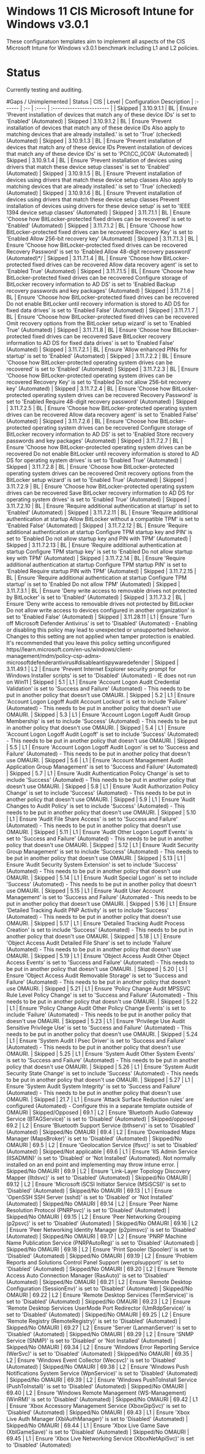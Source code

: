 # Windows 11 CIS Microsoft Intune for Windows v3.0.1
These configuratuon templates aim to implement all aspects of the CIS Microsoft Intune for Windows v3.0.1 benchmark including L1 and L2 policies.

# Status
Currently testing and auditing.

#Gaps / Unimplemented
| Status  | CIS | Level | Configuration Description
| :------ | :-- | :---- | :----------------------- |
| Skipped | 3.10.9.1.1 | BL | Ensure 'Prevent installation of devices that match any of these device IDs' is set to 'Enabled' (Automated)
| Skipped | 3.10.9.1.2 | BL | Ensure 'Prevent installation of devices that match any of these device IDs Also apply to matching devices that are already installed.' is set to 'True' (checked) (Automated)
| Skipped | 3.10.9.1.3 | BL | Ensure 'Prevent installation of devices that match any of these device IDs Prevent installation of devices that match any of these device IDs' is set to 'PCI\CC_0C0A' (Automated)
| Skipped | 3.10.9.1.4 | BL | Ensure 'Prevent installation of devices using drivers that match these device setup classes' is set to 'Enabled' (Automated)
| Skipped | 3.10.9.1.5 | BL | Ensure 'Prevent installation of devices using drivers that match these device setup classes Also apply to matching devices that are already installed.' is set to 'True' (checked) (Automated)
| Skipped | 3.10.9.1.6 | BL | Ensure 'Prevent installation of devices using drivers that match these device setup classes Prevent installation of devices using drivers for these device setup' is set to 'IEEE 1394 device setup classes' (Automated)
| Skipped | 3.11.7.1.1 | BL | Ensure 'Choose how BitLocker-protected fixed drives can be recovered' is set to 'Enabled' (Automated)
| Skipped | 3.11.7.1.2 | BL | Ensure 'Choose how BitLocker-protected fixed drives can be recovered Recovery Key' is set to 'Enabled Allow 256-bit recovery key' (Automated)
| Skipped | 3.11.7.1.3 | BL | Ensure 'Choose how BitLocker-protected fixed drives can be recovered Recovery Password' is set to 'Enabled Allow 48-digit recovery password' (Automated)*/
| Skipped | 3.11.7.1.4 | BL | Ensure 'Choose how BitLocker-protected fixed drives can be recovered Allow data recovery agent' is set to 'Enabled True' (Automated)
| Skipped | 3.11.7.1.5 | BL | Ensure 'Choose how BitLocker-protected fixed drives can be recovered Configure storage of BitLocker recovery information to AD DS' is set to 'Enabled Backup recovery passwords and key packages' (Automated)
| Skipped | 3.11.7.1.6 | BL | Ensure 'Choose how BitLocker-protected fixed drives can be recovered Do not enable BitLocker until recovery information is stored to AD DS for fixed data drives' is set to 'Enabled False' (Automated)
| Skipped | 3.11.7.1.7 | BL | Ensure 'Choose how BitLocker-protected fixed drives can be recovered Omit recovery options from the BitLocker setup wizard' is set to 'Enabled True' (Automated)
| Skipped | 3.11.7.1.8 | BL | Ensure 'Choose how BitLocker-protected fixed drives can be recovered Save BitLocker recovery information to AD DS for fixed data drives' is set to 'Enabled False' (Automated)
| Skipped | 3.11.7.2.1 | BL | Ensure 'Allow enhanced PINs for startup' is set to 'Enabled' (Automated)
| Skipped | 3.11.7.2.2 | BL | Ensure 'Choose how BitLocker-protected operating system drives can be recovered' is set to 'Enabled' (Automated)
| Skipped | 3.11.7.2.3 | BL | Ensure 'Choose how BitLocker-protected operating system drives can be recovered Recovery Key' is set to 'Enabled Do not allow 256-bit recovery key' (Automated)
| Skipped | 3.11.7.2.4 | BL | Ensure 'Choose how BitLocker-protected operating system drives can be recovered Recovery Password' is set to 'Enabled Require 48-digit recovery password' (Automated)
| Skipped | 3.11.7.2.5 | BL | Ensure 'Choose how BitLocker-protected operating system drives can be recovered Allow data recovery agent' is set to 'Enabled False' (Automated)
| Skipped | 3.11.7.2.6 | BL | Ensure 'Choose how BitLocker-protected operating system drives can be recovered Configure storage of BitLocker recovery information to AD DS' is set to 'Enabled Store recovery passwords and key packages' (Automated)
| Skipped | 3.11.7.2.7 | BL | Ensure 'Choose how BitLocker-protected operating system drives can be recovered Do not enable BitLocker until recovery information is stored to AD DS for operating system drives' is set to 'Enabled True' (Automated)
| Skipped | 3.11.7.2.8 | BL | Ensure 'Choose how BitLocker-protected operating system drives can be recovered Omit recovery options from the BitLocker setup wizard' is set to 'Enabled True' (Automated)
| Skipped | 3.11.7.2.9 | BL | Ensure 'Choose how BitLocker-protected operating system drives can be recovered Save BitLocker recovery information to AD DS for operating system drives' is set to 'Enabled True' (Automated)
| Skipped | 3.11.7.2.10 | BL | Ensure 'Require additional authentication at startup' is set to 'Enabled' (Automated)
| Skipped | 3.11.7.2.11 | BL | Ensure 'Require additional authentication at startup Allow BitLocker without a compatible TPM' is set to 'Enabled False' (Automated)
| Skipped | 3.11.7.2.12 | BL | Ensure 'Require additional authentication at startup Configure TPM startup key and PIN' is set to 'Enabled Do not allow startup key and PIN with TPM' (Automated)
| Skipped | 3.11.7.2.13 | BL | Ensure 'Require additional authentication at startup Configure TPM startup key' is set to 'Enabled Do not allow startup key with TPM' (Automated)
| Skipped | 3.11.7.2.14 | BL | Ensure 'Require additional authentication at startup Configure TPM startup PIN' is set to 'Enabled Require startup PIN with TPM' (Automated)
| Skipped | 3.11.7.2.15 | BL | Ensure 'Require additional authentication at startup Configure TPM startup' is set to 'Enabled Do not allow TPM' (Automated)
| Skipped | 3.11.7.3.1 | BL | Ensure 'Deny write access to removable drives not protected by BitLocker' is set to 'Enabled' (Automated)
| Skipped | 3.11.7.3.2 | BL | Ensure 'Deny write access to removable drives not protected by BitLocker Do not allow write access to devices configured in another organization' is set to 'Enabled False' (Automated)
| Skipped | 3.11.28.11 | L1 | Ensure 'Turn off Microsoft Defender Antivirus' is set to 'Disabled' (Automated) - Enabling or disabling this policy may lead to unexpected or unsupported behavior. Changes to this setting are not applied when tamper protection is enabled. It's recommended that you leave this policy setting unconfigured https//learn.microsoft.com/en-us/windows/client-management/mdm/policy-csp-admx-microsoftdefenderantivirus#disableantispywaredefender
| Skipped | 3.11.49.1 | L2 | Ensure 'Prevent Internet Explorer security prompt for Windows Installer scripts' is set to 'Disabled' (Automated) - IE does not run on Win11
| Skipped | 5.1 | L1 | Ensure 'Account Logon Audit Credential Validation' is set to 'Success and Failure' (Automated) - This needs to be put in another policy that doesn't use OMAURI. 
| Skipped | 5.2 | L1 | Ensure 'Account Logon Logoff Audit Account Lockout' is set to include 'Failure' (Automated)  - This needs to be put in another policy that doesn't use OMAURI.
| Skipped | 5.3 | L1 | Ensure 'Account Logon Logoff Audit Group Membership' is set to include 'Success' (Automated) - This needs to be put in another policy that doesn't use OMAURI.
| Skipped | 5.4 | L1 | Ensure 'Account Logon Logoff Audit Logoff' is set to include 'Success' (Automated) - This needs to be put in another policy that doesn't use OMAURI.
| Skipped | 5.5 | L1 | Ensure 'Account Logon Logoff Audit Logon' is set to 'Success and Failure' (Automated) - This needs to be put in another policy that doesn't use OMAURI.
| Skipped | 5.6 | L1 | Ensure 'Account Management Audit Application Group Management' is set to 'Success and Failure' (Automated)
| Skipped | 5.7 | L1 | Ensure 'Audit Authentication Policy Change' is set to include 'Success' (Automated) - This needs to be put in another policy that doesn't use OMAURI.
| Skipped | 5.8 | L1 | Ensure 'Audit Authorization Policy Change' is set to include 'Success' (Automated) - This needs to be put in another policy that doesn't use OMAURI.
| Skipped | 5.9 | L1 | Ensure 'Audit Changes to Audit Policy' is set to include 'Success' (Automated) - This needs to be put in another policy that doesn't use OMAURI.
| Skipped | 5.10 | L1 | Ensure 'Audit File Share Access' is set to 'Success and Failure' (Automated) - This needs to be put in another policy that doesn't use OMAURI.
| Skipped | 5.11 | L1 | Ensure 'Audit Other Logon Logoff Events' is set to 'Success and Failure' (Automated) - This needs to be put in another policy that doesn't use OMAURI.
| Skipped | 5.12 | L1 | Ensure 'Audit Security Group Management' is set to include 'Success' (Automated) - This needs to be put in another policy that doesn't use OMAURI.
| Skipped | 5.13 | L1 | Ensure 'Audit Security System Extension' is set to include 'Success' (Automated) - This needs to be put in another policy that doesn't use OMAURI.
| Skipped | 5.14 | L1 | Ensure 'Audit Special Logon' is set to include 'Success' (Automated) - This needs to be put in another policy that doesn't use OMAURI.
| Skipped | 5.15 | L1 | Ensure 'Audit User Account Management' is set to 'Success and Failure' (Automated - This needs to be put in another policy that doesn't use OMAURI.
| Skipped | 5.16 | L1 | Ensure 'Detailed Tracking Audit PNP Activity' is set to include 'Success' (Automated) - This needs to be put in another policy that doesn't use OMAURI.
| Skipped | 5.17 | L1 | Ensure 'Detailed Tracking Audit Process Creation' is set to include 'Success' (Automated) - This needs to be put in another policy that doesn't use OMAURI.
| Skipped | 5.18 | L1 | Ensure 'Object Access Audit Detailed File Share' is set to include 'Failure' (Automated) - This needs to be put in another policy that doesn't use OMAURI.
| Skipped | 5.19 | L1 | Ensure 'Object Access Audit Other Object Access Events' is set to 'Success and Failure' (Automated) - This needs to be put in another policy that doesn't use OMAURI.
| Skipped | 5.20 | L1 | Ensure 'Object Access Audit Removable Storage' is set to 'Success and Failure' (Automated) - This needs to be put in another policy that doesn't use OMAURI.
| Skipped | 5.21 | L1 | Ensure 'Policy Change Audit MPSSVC Rule Level Policy Change' is set to 'Success and Failure' (Automated) - This needs to be put in another policy that doesn't use OMAURI.
| Skipped | 5.22 | L1 | Ensure 'Policy Change Audit Other Policy Change Events' is set to include 'Failure' (Automated) - This needs to be put in another policy that doesn't use OMAURI.
| Skipped | 5.23 | L1 | Ensure 'Privilege Use Audit Sensitive Privilege Use' is set to 'Success and Failure' (Automated) - This needs to be put in another policy that doesn't use OMAURI.
| Skipped | 5.24 | L1 | Ensure 'System Audit I Psec Driver' is set to 'Success and Failure' (Automated) - This needs to be put in another policy that doesn't use OMAURI.
| Skipped | 5.25 | L1 | Ensure 'System Audit Other System Events' is set to 'Success and Failure' (Automated) - This needs to be put in another policy that doesn't use OMAURI.
| Skipped | 5.26 | L1 | Ensure 'System Audit Security State Change' is set to include 'Success' (Automated) - This needs to be put in another policy that doesn't use OMAURI.
| Skipped | 5.27 | L1 | Ensure 'System Audit System Integrity' is set to 'Success and Failure' (Automated) - This needs to be put in another policy that doesn't use OMAURI.
| Skipped | 21.7 | L1 | Ensure 'Attack Surface Reduction rules' are configured (Automated) - Configure this in a separate template outside of OMAURI
| Skipped/Opposed | 69.1 | L2 | Ensure 'Bluetooth Audio Gateway Service (BTAGService)' is set to 'Disabled' (Automated)
| Skipped/opposed | 69.2 | L2 | Ensure 'Bluetooth Support Service (bthserv)' is set to 'Disabled' (Automated)
| Skipped/No OMAURI | 69.4 | L2 | Ensure 'Downloaded Maps Manager (MapsBroker)' is set to 'Disabled' (Automated)
| Skipped/No OMAURI | 69.5 | L2 | Ensure 'Geolocation Service (lfsvc)' is set to 'Disabled' (Automated)
| Skipped/Not applicable | 69.6 | L1 | Ensure 'IIS Admin Service (IISADMIN)' is set to 'Disabled' or 'Not Installed' (Automated). Not normally installed on an end point and implementing may throw intune error.
| Skipped/No OMAURI | 69.9 | L2 | Ensure 'Link-Layer Topology Discovery Mapper (lltdsvc)' is set to 'Disabled' (Automated)
| Skipped/No OMAURI | 69.12 | L2 | Ensure 'Microsoft iSCSI Initiator Service (MSiSCSI)' is set to 'Disabled' (Automated)
| Skipped/No OMAURI | 69.13 | L1 | Ensure 'OpenSSH SSH Server (sshd)' is set to 'Disabled' or 'Not Installed' (Automated)
| Skipped/No OMAURI | 69.14 | L2 | Ensure 'Peer Name Resolution Protocol (PNRPsvc)' is set to 'Disabled' (Automated)
| Skipped/No OMAURI | 69.15 | L2 | Ensure 'Peer Networking Grouping (p2psvc)' is set to 'Disabled' (Automated)
| Skipped/No OMAURI | 69.16 | L2 | Ensure 'Peer Networking Identity Manager (p2pimsvc)' is set to 'Disabled' (Automated)
| Skipped/No OMAURI | 69.17 | L2 | Ensure 'PNRP Machine Name Publication Service (PNRPAutoReg)' is set to 'Disabled' (Automated)
| Skipped/No OMAURI | 69.18 | L2 | Ensure 'Print Spooler (Spooler)' is set to 'Disabled' (Automated)
| Skipped/No OMAURI | 69.19 | L2 | Ensure 'Problem Reports and Solutions Control Panel Support (wercplsupport)' is set to 'Disabled' (Automated)
| Skipped/No OMAURI | 69.20 | L2 | Ensure 'Remote Access Auto Connection Manager (RasAuto)' is set to 'Disabled' (Automated)
| Skipped/No OMAURI | 69.21 | L2 | Ensure 'Remote Desktop Configuration (SessionEnv)' is set to 'Disabled' (Automated)
| Skipped/No OMAURI | 69.22 | L2 | Ensure 'Remote Desktop Services (TermService)' is set to 'Disabled' (Automated)
| Skipped/No OMAURI | 69.23 | L2 | Ensure 'Remote Desktop Services UserMode Port Redirector (UmRdpService)' is set to 'Disabled' (Automated)
| Skipped/No OMAURI | 69.25 | L2 | Ensure 'Remote Registry (RemoteRegistry)' is set to 'Disabled' (Automated)
| Skipped/No OMAURI | 69.27 | L2 | Ensure 'Server (LanmanServer)' is set to 'Disabled' (Automated)
| Skipped/No OMAURI | 69.29 | L2 | Ensure 'SNMP Service (SNMP)' is set to 'Disabled' or 'Not Installed' (Automated)
| Skipped/No OMAURI | 69.34 | L2 | Ensure 'Windows Error Reporting Service (WerSvc)' is set to 'Disabled' (Automated)
| Skipped/No OMAURI | 69.35 | L2 | Ensure 'Windows Event Collector (Wecsvc)' is set to 'Disabled' (Automated)
| Skipped/No OMAURI | 69.38 | L2 | Ensure 'Windows Push Notifications System Service (WpnService)' is set to 'Disabled' (Automated)
| Skipped/No OMAURI | 69.39 | L2 | Ensure 'Windows PushToInstall Service (PushToInstall)' is set to 'Disabled' (Automated)
| Skipped/No OMAURI | 69.40 | L2 | Ensure 'Windows Remote Management (WS-Management) (WinRM)' is set to 'Disabled' (Automated)
| Skipped/No OMAURI | 69.42 | L1 | Ensure 'Xbox Accessory Management Service (XboxGipSvc)' is set to 'Disabled' (Automated)
| Skipped/No OMAURI | 69.43 | L1 | Ensure 'Xbox Live Auth Manager (XblAuthManager)' is set to 'Disabled' (Automated)
| Skipped/No OMAURI | 69.44 | L1 | Ensure 'Xbox Live Game Save (XblGameSave)' is set to 'Disabled' (Automated)
| Skipped/No OMAURI | 69.45 | L1 | Ensure 'Xbox Live Networking Service (XboxNetApiSvc)' is set to 'Disabled' (Automated)
